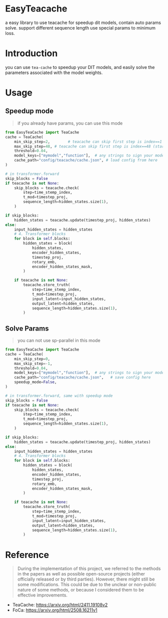 # EasyTeacache
a easy library to use teacache for speedup dit models, contain auto params solve. support different sequence length use special params to minimum loss.

# Introduction

you can use `tea-cache` to speedup your DIT models, and easily solve the parameters associated with the model weights. 

# Usage

## Speedup mode
> if you already have params, you can use this mode

```python
from EasyTeaCache import TeaCache
cache = TeaCache(
    min_skip_step=2,        # teacache can skip first step is index==1 (start from 0)
    max_skip_step=48, # teacache can skip first step is index==48 (start from 0)
    threshold=0.04,
    model_keys=["mymodel","function"],  # any strings to sign your model-weight, support any depth
    cache_path="config/teacache/cache.json", # load config from here 
)

# in transformer.forward
skip_blocks = False
if teacache is not None:
    skip_blocks = teacache.check(
        step=time_stemp_index,
        t_mod=timestep_proj,
        sequence_length=hidden_states.size(1),
    )

if skip_blocks:
    hidden_states = teacache.update(timestep_proj, hidden_states)
else:
    input_hidden_states = hidden_states
    # 4. Transformer blocks
    for block in self.blocks:
        hidden_states = block(
            hidden_states,
            encoder_hidden_states,
            timestep_proj,
            rotary_emb,
            encoder_hidden_states_mask,
        )

    if teacache is not None:
        teacache.store_truth(
            step=time_stemp_index,
            t_mod=timestep_proj,
            input_latent=input_hidden_states,
            output_latent=hidden_states,
            sequence_length=hidden_states.size(1),
        )
```

## Solve Params
> you can not use sp-parallel in this mode

```python
from EasyTeaCache import TeaCache
cache = TeaCache(
    min_skip_step=0,
    max_skip_step=-1, 
    threshold=0.04,
    model_keys=["mymodel","function"],  # any strings to sign your model-weight, support any depth
    cache_path="config/teacache/cache.json",   # save config here 
    speedup_mode=False,
)

# in transformer.forward, same with speedup mode
skip_blocks = False
if teacache is not None:
    skip_blocks = teacache.check(
        step=time_stemp_index,
        t_mod=timestep_proj,
        sequence_length=hidden_states.size(1),
    )

if skip_blocks:
    hidden_states = teacache.update(timestep_proj, hidden_states)
else:
    input_hidden_states = hidden_states
    # 4. Transformer blocks
    for block in self.blocks:
        hidden_states = block(
            hidden_states,
            encoder_hidden_states,
            timestep_proj,
            rotary_emb,
            encoder_hidden_states_mask,
        )

    if teacache is not None:
        teacache.store_truth(
            step=time_stemp_index,
            t_mod=timestep_proj,
            input_latent=input_hidden_states,
            output_latent=hidden_states,
            sequence_length=hidden_states.size(1),
        )
```

# Reference

> During the implementation of this project, we referred to the methods in the papers as well as possible open-source projects (either officially released or by third parties). However, there might still be some modifications. This could be due to the unclear or non-public nature of some methods, or because I considered them to be effective improvements.

* TeaCache: https://arxiv.org/html/2411.19108v2
* FoCa: https://arxiv.org/html/2508.16211v1